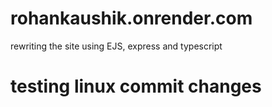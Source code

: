 # rohankaushik.onrender.com
rewriting the site using EJS, express and typescript

# testing linux commit changes
